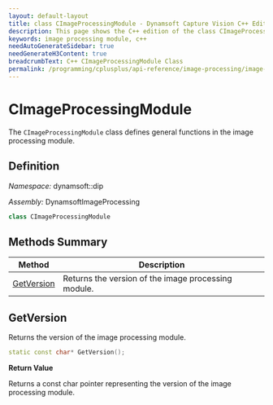 ```yaml
---
layout: default-layout
title: class CImageProcessingModule - Dynamsoft Capture Vision C++ Edition API Reference
description: This page shows the C++ edition of the class CImageProcessingModule in Dynamsoft Utility Module.
keywords: image processing module, c++
needAutoGenerateSidebar: true
needGenerateH3Content: true
breadcrumbText: C++ CImageProcessingModule Class
permalink: /programming/cplusplus/api-reference/image-processing/image-processing-module-v2.0.30.html
---
```


# CImageProcessingModule

The `CImageProcessingModule` class defines general functions in the image processing module.

## Definition

*Namespace:* dynamsoft::dip

*Assembly:* DynamsoftImageProcessing

```cpp
class CImageProcessingModule 
```

## Methods Summary

| Method                                                    | Description                                        |
| --------------------------------------------------------- | -------------------------------------------------- |
| [GetVersion](#getversion)                                     | Returns the version of the image processing module. |

## GetVersion

Returns the version of the image processing module.

```cpp
static const char* GetVersion();
```

**Return Value**

Returns a const char pointer representing the version of the image processing module.
